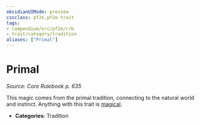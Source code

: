 ```yaml
---
obsidianUIMode: preview
cssclass: pf2e,pf2e-trait
tags:
- compendium/src/pf2e/crb
- trait/category/tradition
aliases: ["Primal"]
---
```

# Primal  
*Source: Core Rulebook p. 635*  

This magic comes from the primal tradition, connecting to the natural world and instinct. Anything with this trait is [magical](magical.md).

- **Categories**: Tradition